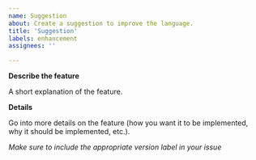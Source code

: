 ```yaml
---
name: Suggestion
about: Create a suggestion to improve the language.
title: 'Suggestion'
labels: enhancement
assignees: ''

---
```

**Describe the feature**

A short explanation of the feature.

**Details**

Go into more details on the feature (how you want it to be implemented, why it should be implemented, etc.).

_Make sure to include the appropriate version label in your issue_
